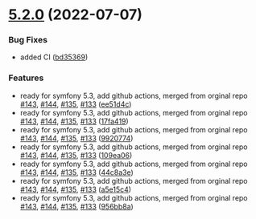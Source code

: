 # [5.2.0](https://github.com/netbull/MobileDetectBundle/compare/v5.1.5...v5.2.0) (2022-07-07)


### Bug Fixes

* added CI ([bd35369](https://github.com/netbull/MobileDetectBundle/commit/bd3536927e473a273b2dd8cba2f01bd2ae1dc59a))


### Features

* ready for symfony 5.3, add github actions, merged from orginal repo [#143](https://github.com/netbull/MobileDetectBundle/issues/143), [#144](https://github.com/netbull/MobileDetectBundle/issues/144), [#135](https://github.com/netbull/MobileDetectBundle/issues/135), [#133](https://github.com/netbull/MobileDetectBundle/issues/133) ([ee51d4c](https://github.com/netbull/MobileDetectBundle/commit/ee51d4c61c7aa344cd3f3c64b03a8bf07ca2a569))
* ready for symfony 5.3, add github actions, merged from orginal repo [#143](https://github.com/netbull/MobileDetectBundle/issues/143), [#144](https://github.com/netbull/MobileDetectBundle/issues/144), [#135](https://github.com/netbull/MobileDetectBundle/issues/135), [#133](https://github.com/netbull/MobileDetectBundle/issues/133) ([17fa419](https://github.com/netbull/MobileDetectBundle/commit/17fa419565db188008adff488e2cf4beaa6401ed))
* ready for symfony 5.3, add github actions, merged from orginal repo [#143](https://github.com/netbull/MobileDetectBundle/issues/143), [#144](https://github.com/netbull/MobileDetectBundle/issues/144), [#135](https://github.com/netbull/MobileDetectBundle/issues/135), [#133](https://github.com/netbull/MobileDetectBundle/issues/133) ([9920774](https://github.com/netbull/MobileDetectBundle/commit/992077482b93d4df900ac9a8fee48c32a9daff65))
* ready for symfony 5.3, add github actions, merged from orginal repo [#143](https://github.com/netbull/MobileDetectBundle/issues/143), [#144](https://github.com/netbull/MobileDetectBundle/issues/144), [#135](https://github.com/netbull/MobileDetectBundle/issues/135), [#133](https://github.com/netbull/MobileDetectBundle/issues/133) ([109ea06](https://github.com/netbull/MobileDetectBundle/commit/109ea06e554b7c619d1ca22f9498d1621579f1dd))
* ready for symfony 5.3, add github actions, merged from orginal repo [#143](https://github.com/netbull/MobileDetectBundle/issues/143), [#144](https://github.com/netbull/MobileDetectBundle/issues/144), [#135](https://github.com/netbull/MobileDetectBundle/issues/135), [#133](https://github.com/netbull/MobileDetectBundle/issues/133) ([44c8a3e](https://github.com/netbull/MobileDetectBundle/commit/44c8a3e37719ffbaabe9ed94ce9f660a2842ec3c))
* ready for symfony 5.3, add github actions, merged from orginal repo [#143](https://github.com/netbull/MobileDetectBundle/issues/143), [#144](https://github.com/netbull/MobileDetectBundle/issues/144), [#135](https://github.com/netbull/MobileDetectBundle/issues/135), [#133](https://github.com/netbull/MobileDetectBundle/issues/133) ([a5e15c4](https://github.com/netbull/MobileDetectBundle/commit/a5e15c42e99d4a0cfede4941b7e121201ec72645))
* ready for symfony 5.3, add github actions, merged from orginal repo [#143](https://github.com/netbull/MobileDetectBundle/issues/143), [#144](https://github.com/netbull/MobileDetectBundle/issues/144), [#135](https://github.com/netbull/MobileDetectBundle/issues/135), [#133](https://github.com/netbull/MobileDetectBundle/issues/133) ([956bb8a](https://github.com/netbull/MobileDetectBundle/commit/956bb8a22cff7f4881e7022141b85200641c1382))
